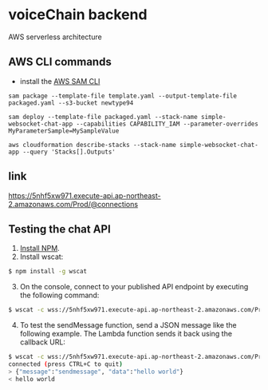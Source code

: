 # voiceChain backend

AWS serverless architecture

## AWS CLI commands

- install the [AWS SAM CLI](https://docs.aws.amazon.com/serverless-application-model/latest/developerguide/serverless-sam-cli-install.html)

```
sam package --template-file template.yaml --output-template-file packaged.yaml --s3-bucket newtype94

sam deploy --template-file packaged.yaml --stack-name simple-websocket-chat-app --capabilities CAPABILITY_IAM --parameter-overrides MyParameterSample=MySampleValue

aws cloudformation describe-stacks --stack-name simple-websocket-chat-app --query 'Stacks[].Outputs'
```

## link
https://5nhf5xw971.execute-api.ap-northeast-2.amazonaws.com/Prod/@connections

## Testing the chat API

1. [Install NPM](https://www.npmjs.com/get-npm).
2. Install wscat:
``` bash
$ npm install -g wscat
```
3. On the console, connect to your published API endpoint by executing the following command:
``` bash
$ wscat -c wss://5nhf5xw971.execute-api.ap-northeast-2.amazonaws.com/Prod
```
4. To test the sendMessage function, send a JSON message like the following example. The Lambda function sends it back using the callback URL: 
``` bash
$ wscat -c wss://5nhf5xw971.execute-api.ap-northeast-2.amazonaws.com/Prod
connected (press CTRL+C to quit)
> {"message":"sendmessage", "data":"hello world"}
< hello world
```

